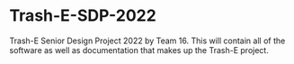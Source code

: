 # Trash-E-SDP-2022
Trash-E Senior Design Project 2022 by Team 16. This will contain all of the software as well as documentation that makes up the Trash-E project.
